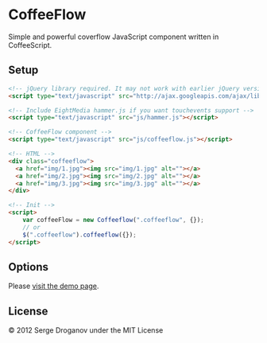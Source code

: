 CoffeeFlow
==========

Simple and powerful coverflow JavaScript component written in CoffeeScript.

Setup
-----

```html
<!-- jQuery library required. It may not work with earlier jQuery versions -->
<script type="text/javascript" src="http://ajax.googleapis.com/ajax/libs/jquery/1.8.2/jquery.min.js"></script>

<!-- Include EightMedia hammer.js if you want touchevents support -->
<script type="text/javascript" src="js/hammer.js"></script>

<!-- CoffeeFlow component -->
<script type="text/javascript" src="js/coffeeflow.js"></script>

<!-- HTML -->
<div class="coffeeflow">
  <a href="img/1.jpg"><img src="img/1.jpg" alt=""></a>
  <a href="img/2.jpg"><img src="img/2.jpg" alt=""></a>
  <a href="img/3.jpg"><img src="img/3.jpg" alt=""></a>
</div>

<!-- Init -->
<script>
	var coffeeFlow = new Coffeeflow(".coffeeflow", {});
	// or
	$(".coffeeflow").coffeeflow({});
</script>
```
Options
-------
Please [visit the demo page](http://droganov.github.com/Coffee-Flow/).

License
-------

© 2012 Serge Droganov under the MIT License
